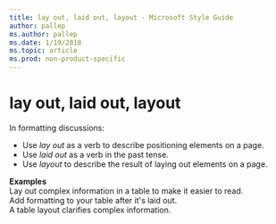 ```yaml
---
title: lay out, laid out, layout - Microsoft Style Guide
author: pallep
ms.author: pallep
ms.date: 1/19/2018
ms.topic: article
ms.prod: non-product-specific
---
```


# lay out, laid out, layout

In formatting discussions:

  - Use *lay out* as a verb to describe positioning elements on a page. 
  - Use *laid out* as a verb in the past tense.
  - Use *layout* to describe the result of laying out elements on a page. 

**Examples**  
Lay out complex information in a table to make it easier to read.   
Add formatting to your table after it's laid out.  
A table layout clarifies complex information.
